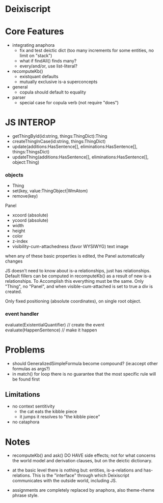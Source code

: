 # Deixiscript

# Core Features

- integrating anaphora
  - fix and test deictic dict (too many increments for some entities, no limit
    on "stack")
  - what if findAll() finds many?
  - every/and/or, use list-literal?
- recomputeKb()
  - existquant defaults
  - mutually exclusive is-a superconcepts
- general
  - copula should default to equality
- parser
  - special case for copula verb (not require "does")

# JS INTEROP

- getThingById(id:string, things:ThingDict):Thing
- createThingInCase(id:string, things:ThingDict)
- update(additions:HasSentence[], eliminations:HasSentence[], things:ThingsDict)
- updateThing(additions:HasSentence[], eliminations:HasSentence[], object:Thing)

### objects

- Thing
- set(key, value:ThingObject|WmAtom)
- remove(key)

Panel

- xcoord (absolute)
- ycoord (absolute)
- width
- height
- color
- z-index
- visibility-cum-attachedness (favor WYSIWYG) text image

when any of these basic properties is edited, the Panel automatically changes

JS doesn't need to know about is-a relationships, just has relationships.
Default fillers can be computed in recomputeKb() as a result of new is-a
relationships. To Accomplish this everything must be the same. Only "Thing", no
"Panel", and when visible-cum-attached is set to true a div is created. 

Only fixed positioning (absolute coordinates), on single root object.

### event handler

evaluate(ExistentialQuantifier) // create the event evaluate(HappenSentence) //
make it happen

# Problems

- should GeneralizedSimpleFormula become compound? (ie:accept other formulas as
  args?)
- in match() for loop there is no guarantee that the most specific rule will be
  found first

## Limitations

- no context sentitivity
  - the cat eats the kibble piece
  - it jumps it resolves to "the kibble piece"
- no cataphora

# Notes

- recomputeKb() and ask() DO HAVE side effects; not for what concerns the world
  model and derivation clauses, but on the deictic dictionary.

- at the basic level there is nothing but: entities, is-a-relations and
  has-relations. This is the "interface" through which Deixiscript communicates
  with the outside world, including JS.

- assignments are completely replaced by anaphora, also theme-rheme phrase
  style.
